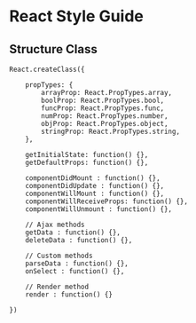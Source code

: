 # React Style Guide

## Structure Class
    React.createClass({
        
        propTypes: {
            arrayProp: React.PropTypes.array,
            boolProp: React.PropTypes.bool,
            funcProp: React.PropTypes.func,
            numProp: React.PropTypes.number,
            objProp: React.PropTypes.object,
            stringProp: React.PropTypes.string,
        },

        getInitialState: function() {},
        getDefaultProps: function() {},

        componentDidMount : function() {},
        componentDidUpdate : function() {},
        componentWillMount : function() {},
        componentWillReceiveProps: function() {},
        componentWillUnmount : function() {},
        
        // Ajax methods
        getData : function() {},
        deleteData : function() {},

        // Custom methods
        parseData : function() {},
        onSelect : function() {},

        // Render method
        render : function() {}

    })
